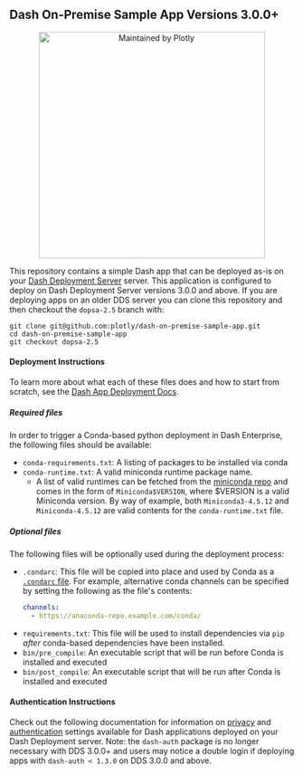 ## Dash On-Premise Sample App Versions 3.0.0+

<div align="center">
  <a href="https://dash.plotly.com/project-maintenance">
    <img src="https://dash.plotly.com/assets/images/maintained-by-plotly.png" width="400px" alt="Maintained by Plotly">
  </a>
</div>


This repository contains a simple Dash app that can be deployed as-is on your [Dash Deployment Server](https://plot.ly/dash/pricing/) server. This application is configured to deploy on Dash Deployment Server versions 3.0.0
and above. If you are deploying apps on an older DDS server you can clone this repository and then checkout the `dopsa-2.5` branch with:

```
git clone git@github.com:plotly/dash-on-premise-sample-app.git
cd dash-on-premise-sample-app
git checkout dopsa-2.5
```

#### Deployment Instructions

To learn more about what each of these files does and how to start from scratch, see the [Dash App Deployment Docs](https://plot.ly/dash/deployment/on-premise).

##### Required files

In order to trigger a Conda-based python deployment in Dash Enterprise, the following files should be available:

- `conda-requirements.txt`: A listing of packages to be installed via conda
- `conda-runtime.txt`: A valid miniconda runtime package name.
  - A list of valid runtimes can be fetched from the [miniconda repo](https://repo.continuum.io/miniconda/) and comes in the form of `Miniconda$VERSION`, where $VERSION is a valid Miniconda version. By way of example, both `Miniconda3-4.5.12` and `Miniconda-4.5.12` are valid contents for the `conda-runtime.txt` file.

##### Optional files

The following files will be optionally used during the deployment process:

- `.condarc`: This file will be copied into place and used by Conda as a [`.condarc` file](https://docs.conda.io/projects/conda/en/latest/user-guide/configuration/use-condarc.html). For example, alternative conda channels can be specified by setting the following as the file's contents:
    ```yaml
    channels:
      - https://anaconda-repo.example.com/conda/
    ```
- `requirements.txt`: This file will be used to install dependencies via `pip` _after_ conda-based dependencies have been installed.
- `bin/pre_compile`: An executable script that will be run before Conda is installed and executed
- `bin/post_compile`: An executable script that will be run after Conda is installed and executed

#### Authentication Instructions
Check out the following documentation for information on [privacy](https://dash.plot.ly/dash-deployment-server/privacy) and [authentication](https://dash.plot.ly/dash-deployment-server/app-authentication) settings
available for Dash applications deployed on your Dash Deployment server. Note: the `dash-auth` package is
no longer necessary with DDS 3.0.0+ and users may notice a double login if deploying apps with
`dash-auth < 1.3.0` on DDS 3.0.0 and above.
